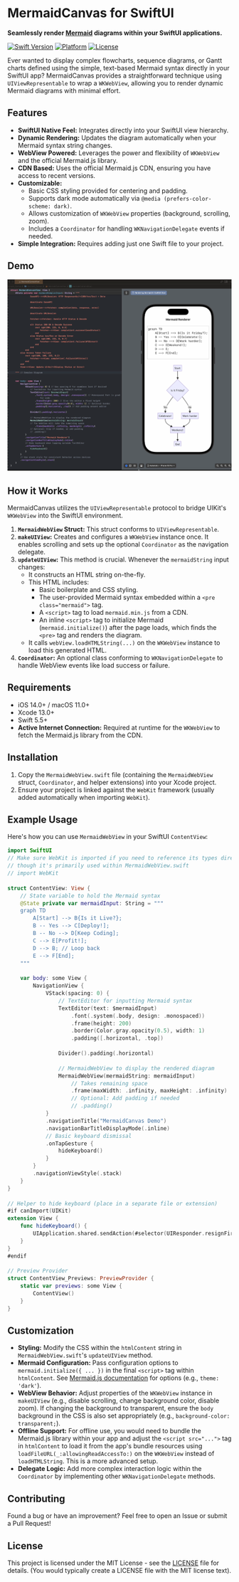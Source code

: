 # MermaidCanvas for SwiftUI

**Seamlessly render [Mermaid](https://mermaid.js.org/) diagrams within your SwiftUI applications.**

[![Swift Version](https://img.shields.io/badge/Swift-5.5%2B-orange.svg)](https://swift.org/)
[![Platform](https://img.shields.io/badge/Platform-iOS%2014%2B%20%7C%20macOS%2011%2B-blue.svg)](https://developer.apple.com/)
[![License](https://img.shields.io/badge/License-MIT-lightgrey.svg)](LICENSE)

Ever wanted to display complex flowcharts, sequence diagrams, or Gantt charts defined using the simple, text-based Mermaid syntax directly in your SwiftUI app? MermaidCanvas provides a straightforward technique using `UIViewRepresentable` to wrap a `WKWebView`, allowing you to render dynamic Mermaid diagrams with minimal effort.

## Features

*   **SwiftUI Native Feel:** Integrates directly into your SwiftUI view hierarchy.
*   **Dynamic Rendering:** Updates the diagram automatically when your Mermaid syntax string changes.
*   **WebView Powered:** Leverages the power and flexibility of `WKWebView` and the official Mermaid.js library.
*   **CDN Based:** Uses the official Mermaid.js CDN, ensuring you have access to recent versions.
*   **Customizable:**
    *   Basic CSS styling provided for centering and padding.
    *   Supports dark mode automatically via `@media (prefers-color-scheme: dark)`.
    *   Allows customization of `WKWebView` properties (background, scrolling, zoom).
    *   Includes a `Coordinator` for handling `WKNavigationDelegate` events if needed.
*   **Simple Integration:** Requires adding just one Swift file to your project.

## Demo

![Demo Screenshot](/Media/Demo_Rendering_Mermaid_Syntax.png)

## How it Works

MermaidCanvas utilizes the `UIViewRepresentable` protocol to bridge UIKit's `WKWebView` into the SwiftUI environment.

1.  **`MermaidWebView` Struct:** This struct conforms to `UIViewRepresentable`.
2.  **`makeUIView`:** Creates and configures a `WKWebView` instance once. It enables scrolling and sets up the optional `Coordinator` as the navigation delegate.
3.  **`updateUIView`:** This method is crucial. Whenever the `mermaidString` input changes:
    *   It constructs an HTML string on-the-fly.
    *   This HTML includes:
        *   Basic boilerplate and CSS styling.
        *   The user-provided Mermaid syntax embedded within a `<pre class="mermaid">` tag.
        *   A `<script>` tag to load `mermaid.min.js` from a CDN.
        *   An inline `<script>` tag to initialize Mermaid (`mermaid.initialize()`) after the page loads, which finds the `<pre>` tag and renders the diagram.
    *   It calls `webView.loadHTMLString(...)` on the `WKWebView` instance to load this generated HTML.
4.  **`Coordinator`:** An optional class conforming to `WKNavigationDelegate` to handle WebView events like load success or failure.

## Requirements

*   iOS 14.0+ / macOS 11.0+
*   Xcode 13.0+
*   Swift 5.5+
*   **Active Internet Connection:** Required at runtime for the `WKWebView` to fetch the Mermaid.js library from the CDN.

## Installation

1.  Copy the `MermaidWebView.swift` file (containing the `MermaidWebView` struct, `Coordinator`, and helper extensions) into your Xcode project.
2.  Ensure your project is linked against the `WebKit` framework (usually added automatically when importing `WebKit`).

## Example Usage

Here's how you can use `MermaidWebView` in your SwiftUI `ContentView`:

```swift
import SwiftUI
// Make sure WebKit is imported if you need to reference its types directly,
// though it's primarily used within MermaidWebView.swift
// import WebKit

struct ContentView: View {
    // State variable to hold the Mermaid syntax
    @State private var mermaidInput: String = """
    graph TD
        A[Start] --> B{Is it Live?};
        B -- Yes --> C[Deploy!];
        B -- No --> D[Keep Coding];
        C --> E[Profit!];
        D --> B; // Loop back
        E --> F[End];
    """

    var body: some View {
        NavigationView {
            VStack(spacing: 0) {
                // TextEditor for inputting Mermaid syntax
                TextEditor(text: $mermaidInput)
                    .font(.system(.body, design: .monospaced))
                    .frame(height: 200)
                    .border(Color.gray.opacity(0.5), width: 1)
                    .padding([.horizontal, .top])

                Divider().padding(.horizontal)

                // MermaidWebView to display the rendered diagram
                MermaidWebView(mermaidString: mermaidInput)
                    // Takes remaining space
                    .frame(maxWidth: .infinity, maxHeight: .infinity)
                    // Optional: Add padding if needed
                    // .padding()
            }
            .navigationTitle("MermaidCanvas Demo")
            .navigationBarTitleDisplayMode(.inline)
            // Basic keyboard dismissal
            .onTapGesture {
                hideKeyboard()
            }
        }
        .navigationViewStyle(.stack)
    }
}

// Helper to hide keyboard (place in a separate file or extension)
#if canImport(UIKit)
extension View {
    func hideKeyboard() {
        UIApplication.shared.sendAction(#selector(UIResponder.resignFirstResponder), to: nil, from: nil, for: nil)
    }
}
#endif

// Preview Provider
struct ContentView_Previews: PreviewProvider {
    static var previews: some View {
        ContentView()
    }
}
```

## Customization

*   **Styling:** Modify the CSS within the `htmlContent` string in `MermaidWebView.swift`'s `updateUIView` method.
*   **Mermaid Configuration:** Pass configuration options to `mermaid.initialize({ ... })` in the final `<script>` tag within `htmlContent`. See [Mermaid.js documentation](https://mermaid.js.org/config/schema-docs/config.html) for options (e.g., `theme: 'dark'`).
*   **WebView Behavior:** Adjust properties of the `WKWebView` instance in `makeUIView` (e.g., disable scrolling, change background color, disable zoom). If changing the background to transparent, ensure the `body` background in the CSS is also set appropriately (e.g., `background-color: transparent;`).
*   **Offline Support:** For offline use, you would need to bundle the Mermaid.js library within your app and adjust the `<script src="...">` tag in `htmlContent` to load it from the app's bundle resources using `loadFileURL(_:allowingReadAccessTo:)` on the `WKWebView` instead of `loadHTMLString`. This is a more advanced setup.
*   **Delegate Logic:** Add more complex interaction logic within the `Coordinator` by implementing other `WKNavigationDelegate` methods.

## Contributing

Found a bug or have an improvement? Feel free to open an Issue or submit a Pull Request!

## License

This project is licensed under the MIT License - see the [LICENSE](LICENSE) file for details. (You would typically create a LICENSE file with the MIT license text).
